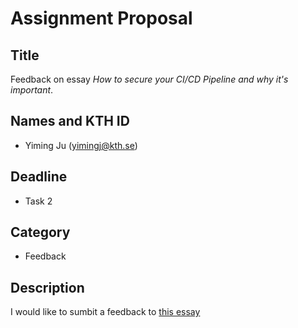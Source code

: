 # Assignment Proposal

## Title

Feedback on essay *How to secure your CI/CD Pipeline and why it's important*.

## Names and KTH ID

  - Yiming Ju (yimingj@kth.se)

## Deadline

- Task 2

## Category

- Feedback

## Description

I would like to sumbit a feedback to [this essay](https://github.com/KTH/devops-course/pull/2319)

